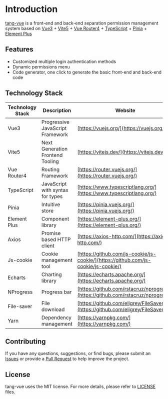 # Introduction

[tang-vue](https://github.com/tangllty/tang-vue/) is a front-end and back-end separation permission management system based on [Vue3](https://cn.vuejs.org/) + [Vite5](https://vitejs.dev/) + [Vue Router4](https://router.vuejs.org/) + [TypeScript](https://www.typescriptlang.org/) + [Pinia](https://pinia.vuejs.org/) + [Element Plus](https://element-plus.org/)

## Features

* Customized multiple login authentication methods
* Dynamic permissions menu
* Code generator, one click to generate the basic front-end and back-end code

## Technology Stack

| Technology Stack | Description                      | Website                                                                              |
| ---------------- | -------------------------------- | ------------------------------------------------------------------------------------ |
| Vue3             | Progressive JavaScript Framework | [https://vuejs.org/](https://vuejs.org/)                                             |
| Vite5            | Next Generation Frontend Tooling | [https://vitejs.dev/](https://vitejs.dev/)                                           |
| Vue Router4      | Routing Framework                | [https://router.vuejs.org/](https://router.vuejs.org/)                               |
| TypeScript       | JavaScript with syntax for types | [https://www.typescriptlang.org/](https://www.typescriptlang.org/)                   |
| Pinia            | Intuitive store                  | [https://pinia.vuejs.org/](https://pinia.vuejs.org/)                                 |
| Element Plus     | Component library                | [https://element-plus.org/](https://element-plus.org/)                               |
| Axios            | Promise based HTTP client        | [https://axios-http.com/](https://axios-http.com/)                                   |
| Js-cookie        | Cookie management tool           | [https://github.com/js-cookie/js-cookie/](https://github.com/js-cookie/js-cookie/)   |
| Echarts          | Charting library                 | [https://echarts.apache.org/](https://echarts.apache.org/)                           |
| NProgress        | Progress bar                     | [https://github.com/rstacruz/nprogress/](https://github.com/rstacruz/nprogress/)     |
| File-saver       | File download                    | [https://github.com/eligrey/FileSaver.js/](https://github.com/eligrey/FileSaver.js/) |
| Yarn             | Dependency management            | [https://yarnpkg.com/](https://yarnpkg.com/)                                         |

## Contributing

If you have any questions, suggestions, or find bugs, please submit an [Issues](https://github.com/tangllty/tang-vue/issues/new) or provide a [Pull Request](https://github.com/tangllty/tang-vue/pull/new) to help improve the project.

## License

tang-vue uses the MIT license. For more details, please refer to [LICENSE](https://github.com/tangllty/tang-vue/blob/master/LICENSE) files.
